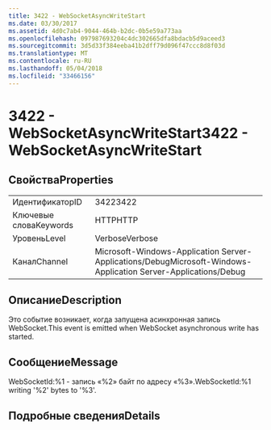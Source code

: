 ```yaml
---
title: 3422 - WebSocketAsyncWriteStart
ms.date: 03/30/2017
ms.assetid: 4d0c7ab4-9044-464b-b2dc-0b5e59a773aa
ms.openlocfilehash: 097987693204c4dc302665dfa8bdacb5d9aceed3
ms.sourcegitcommit: 3d5d33f384eeba41b2dff79d096f47ccc8d8f03d
ms.translationtype: MT
ms.contentlocale: ru-RU
ms.lasthandoff: 05/04/2018
ms.locfileid: "33466156"
---
```

# <a name="3422---websocketasyncwritestart"></a><span data-ttu-id="6d749-102">3422 - WebSocketAsyncWriteStart</span><span class="sxs-lookup"><span data-stu-id="6d749-102">3422 - WebSocketAsyncWriteStart</span></span>
## <a name="properties"></a><span data-ttu-id="6d749-103">Свойства</span><span class="sxs-lookup"><span data-stu-id="6d749-103">Properties</span></span>  
  
|||  
|-|-|  
|<span data-ttu-id="6d749-104">Идентификатор</span><span class="sxs-lookup"><span data-stu-id="6d749-104">ID</span></span>|<span data-ttu-id="6d749-105">3422</span><span class="sxs-lookup"><span data-stu-id="6d749-105">3422</span></span>|  
|<span data-ttu-id="6d749-106">Ключевые слова</span><span class="sxs-lookup"><span data-stu-id="6d749-106">Keywords</span></span>|<span data-ttu-id="6d749-107">HTTP</span><span class="sxs-lookup"><span data-stu-id="6d749-107">HTTP</span></span>|  
|<span data-ttu-id="6d749-108">Уровень</span><span class="sxs-lookup"><span data-stu-id="6d749-108">Level</span></span>|<span data-ttu-id="6d749-109">Verbose</span><span class="sxs-lookup"><span data-stu-id="6d749-109">Verbose</span></span>|  
|<span data-ttu-id="6d749-110">Канал</span><span class="sxs-lookup"><span data-stu-id="6d749-110">Channel</span></span>|<span data-ttu-id="6d749-111">Microsoft-Windows-Application Server-Applications/Debug</span><span class="sxs-lookup"><span data-stu-id="6d749-111">Microsoft-Windows-Application Server-Applications/Debug</span></span>|  
  
## <a name="description"></a><span data-ttu-id="6d749-112">Описание</span><span class="sxs-lookup"><span data-stu-id="6d749-112">Description</span></span>  
 <span data-ttu-id="6d749-113">Это событие возникает, когда запущена асинхронная запись WebSocket.</span><span class="sxs-lookup"><span data-stu-id="6d749-113">This event is emitted when WebSocket asynchronous write has started.</span></span>  
  
## <a name="message"></a><span data-ttu-id="6d749-114">Сообщение</span><span class="sxs-lookup"><span data-stu-id="6d749-114">Message</span></span>  
 <span data-ttu-id="6d749-115">WebSocketId:%1 - запись «%2» байт по адресу «%3».</span><span class="sxs-lookup"><span data-stu-id="6d749-115">WebSocketId:%1 writing '%2' bytes to '%3'.</span></span>  
  
## <a name="details"></a><span data-ttu-id="6d749-116">Подробные сведения</span><span class="sxs-lookup"><span data-stu-id="6d749-116">Details</span></span>
